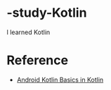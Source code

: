 # -study-Kotlin
I learned Kotlin


# Reference

- [Android Kotlin Basics in Kotlin](https://developer.android.com/courses/android-basics-kotlin/unit-1)
